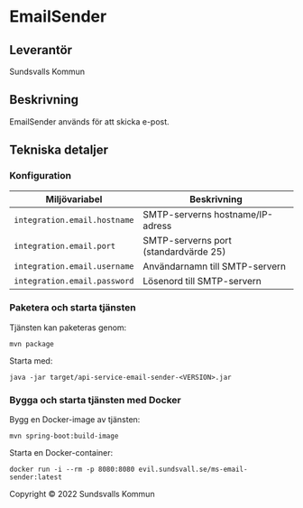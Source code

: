 # EmailSender

## Leverantör
Sundsvalls Kommun

## Beskrivning
EmailSender används för att skicka e-post.

## Tekniska detaljer

### Konfiguration

|Miljövariabel|Beskrivning|
|---|---|
|`integration.email.hostname`|SMTP-serverns hostname/IP-adress|
|`integration.email.port`|SMTP-serverns port (standardvärde 25)|
|`integration.email.username`|Användarnamn till SMTP-servern|
|`integration.email.password`|Lösenord till SMTP-servern|

### Paketera och starta tjänsten

Tjänsten kan paketeras genom:

```
mvn package
```

Starta med:

```
java -jar target/api-service-email-sender-<VERSION>.jar
```

### Bygga och starta tjänsten med Docker

Bygg en Docker-image av tjänsten:

```
mvn spring-boot:build-image
```

Starta en Docker-container:

```
docker run -i --rm -p 8080:8080 evil.sundsvall.se/ms-email-sender:latest
```

Copyright &copy; 2022 Sundsvalls Kommun
